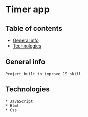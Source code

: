 # Timer app

## Table of contents

- [General info](#general-info)
- [Technologies](#technologies)

## General info

    Project built to improve JS skill.

## Technologies

    * JavaScript
    * Html
    * Css

